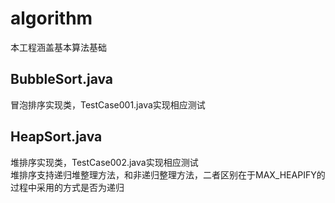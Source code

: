 # algorithm
本工程涵盖基本算法基础
## BubbleSort.java
冒泡排序实现类，TestCase001.java实现相应测试

## HeapSort.java
堆排序实现类，TestCase002.java实现相应测试  
堆排序支持递归堆整理方法，和非递归整理方法，二者区别在于MAX_HEAPIFY的过程中采用的方式是否为递归